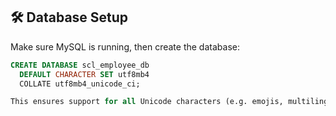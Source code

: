## 🛠️ Database Setup

Make sure MySQL is running, then create the database:

```sql
CREATE DATABASE scl_employee_db
  DEFAULT CHARACTER SET utf8mb4
  COLLATE utf8mb4_unicode_ci;

This ensures support for all Unicode characters (e.g. emojis, multilingual text).